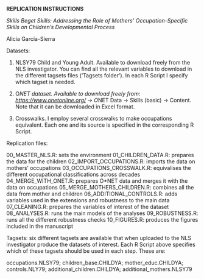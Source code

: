 **REPLICATION INSTRUCTIONS**

_Skills Beget Skills: Addressing the Role of Mothers’ Occupation-Specific Skills on Children’s Developmental Process_

Alicia García-Sierra

Datasets:

1.	NLSY79 Child and Young Adult. Available to download freely from the NLS investigator. You can find all the relevant variables to download in the different tagsets files (‘Tagsets folder’). In each R Script I specify which tagset is needed.

2.	O*NET dataset. Available to download freely from: https://www.onetonline.org/ ->  O*NET Data  -> Skills (basic) -> Content.  Note that it can be downloaded in Excel format.

3.	Crosswalks. I employ several crosswalks to make occupations equivalent. Each one and its source is specified in the corresponding R Script.

Replication files: 

  00_MASTER_NLS.R: sets the environment 
  01_CHILDREN_DATA.R: prepares the data for the children
  02_IMPORT_OCCUPATIONS.R: imports the data on mothers’ occupations
  03_OCCUPATIONS_CROSSWALK.R: equivalises the different occupational classifications across decades
  04_MERGE_WITH_ONET.R: prepares O*NET data and merges it with the data on occupations
  05_MERGE_MOTHERS_CHILDREN.R: combines all the data from mother and children
  06_ADDITIONAL_CONTROLS.R: adds variables used in the extensions and robustness to the main data
  07_CLEANING.R: prepares the variables of interest of the dataset
  08_ANALYSES.R: runs the main models of the analyses
  09_ROBUSTNESS.R: runs all the different robustness checks
  10_FIGURES.R: produces the figures included in the manuscript
  
Tagsets: six different tagsets are available that when uploaded to the NLS investigator produce the datasets of interest. Each R Script above specifies which of these tagsets should be used in each step. These are:

occupations.NLSY79; children_base.CHILDYA; mother_educ.CHILDYA; controls.NLY79; additional_children.CHILDYA; additional_mothers.NLSY79

